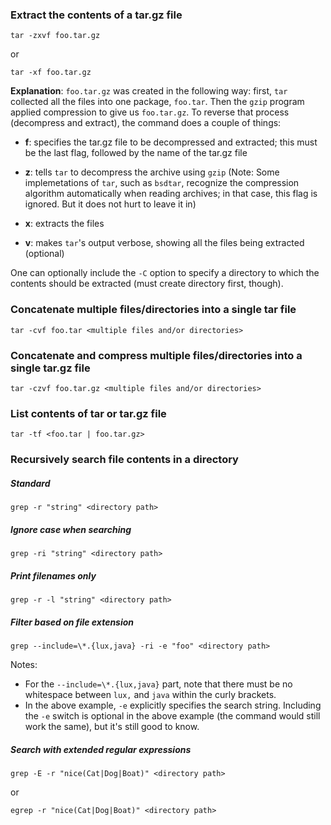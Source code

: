 ### Extract the contents of a tar.gz file

    tar -zxvf foo.tar.gz

or

    tar -xf foo.tar.gz

**Explanation**: `foo.tar.gz` was created in the following way:
first, `tar` collected all the files into one package, `foo.tar`.
Then the `gzip` program applied compression to give us `foo.tar.gz`.
To reverse that process (decompress and extract), the command does
a couple of things:

* **f**: specifies the tar.gz file to be decompressed and extracted;
         this must be the last flag, followed by the name of the
         tar.gz file

* **z**: tells `tar` to decompress the archive using `gzip`
         (Note: Some implemetations of `tar`, such as `bsdtar`, recognize
         the compression algorithm automatically when reading archives;
         in that case, this flag is ignored. But it does not hurt to
         leave it in)

* **x**: extracts the files

* **v**: makes `tar`'s output verbose, showing all the files being
         extracted (optional)

One can optionally include the `-C` option to specify a directory to which the
contents should be extracted (must create directory first, though).


### Concatenate multiple files/directories into a single tar file

    tar -cvf foo.tar <multiple files and/or directories>


### Concatenate and compress multiple files/directories into a single tar.gz file

    tar -czvf foo.tar.gz <multiple files and/or directories>


### List contents of tar or tar.gz file

    tar -tf <foo.tar | foo.tar.gz>


### Recursively search file contents in a directory

##### Standard

    grep -r "string" <directory path>

##### Ignore case when searching

    grep -ri "string" <directory path>

##### Print filenames only

    grep -r -l "string" <directory path>

##### Filter based on file extension

    grep --include=\*.{lux,java} -ri -e "foo" <directory path>

Notes:
* For the `--include=\*.{lux,java}` part, note that there must be no whitespace
  between `lux,` and `java` within the curly brackets.
* In the above example, `-e` explicitly specifies the search string. Including
  the `-e` switch is optional in the above example (the command would still work
  the same), but it's still good to know.

##### Search with extended regular expressions

    grep -E -r "nice(Cat|Dog|Boat)" <directory path>

or

    egrep -r "nice(Cat|Dog|Boat)" <directory path>
